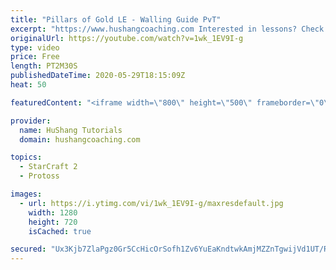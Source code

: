 ```yaml
---
title: "Pillars of Gold LE - Walling Guide PvT"
excerpt: "https://www.hushangcoaching.com Interested in lessons? Check out the website for more information ------------------------------------------------------------------------------------------------------- Want to support HuShang Tutorials directly? Patreon is a website where you can contribute a monthly"
originalUrl: https://youtube.com/watch?v=1wk_1EV9I-g
type: video
price: Free
length: PT2M30S
publishedDateTime: 2020-05-29T18:15:09Z
heat: 50

featuredContent: "<iframe width=\"800\" height=\"500\" frameborder=\"0\" src=\"https://www.youtube.com/embed/1wk_1EV9I-g\" allow=\"accelerometer; autoplay; encrypted-media; gyroscope; picture-in-picture\" allowfullscreen></iframe>"

provider:
  name: HuShang Tutorials
  domain: hushangcoaching.com

topics:
  - StarCraft 2
  - Protoss

images:
  - url: https://i.ytimg.com/vi/1wk_1EV9I-g/maxresdefault.jpg
    width: 1280
    height: 720
    isCached: true

secured: "Ux3Kjb7ZlaPgz0Gr5CcHicOrSofh1Zv6YuEaKndtwkAmjMZZnTgwijVd1UT/R9q58DKp1oDZkYCo8J1kUM9IQOQBXJaYXtUjvpc/g3GB4MPfnY7WqYGt4JS7RnETfI1TyrAEtuWS3/h6BjCuSJri4L56VAfjz++ZP30zu/5KEUMMiJn7K5rDBKc6ctSiCBexcxse0XlGkgNlQrPWQqW2Qfp0boMmR6igvCr5Y/iyiTmSovvaZ4rwmuzUAcNV5bjDLeMJAvUXrZXvAOWzYeYg2bWWlymaG0+aY0cceF5kSnr+UPyFWa7xFrOAidLHmcf9OuHo6yOylxGtytm9p0NthLa3OBkPWVBNRKelFUs7pbwl8kyKjjSN6hEKmJEv+fyHiUUIOqxfqnRIFDXcKtDjGKdRwVImKw16sgRZEqqsKHQ=;HPvxCp/vVOVqGzitvWqrhw=="
---
```


